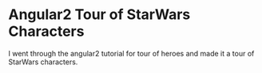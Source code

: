 # Angular2 Tour of StarWars Characters

I went through the angular2 tutorial for tour of heroes and made it a tour of StarWars characters.
